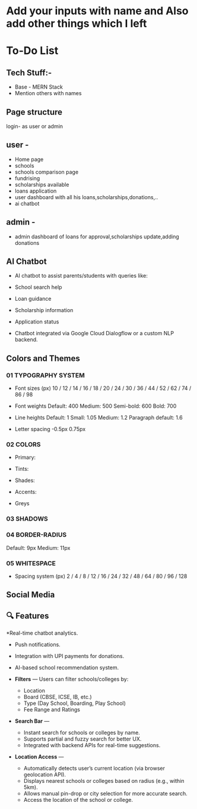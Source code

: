 # Add your inputs with name and Also add other things which I left

# To-Do List

## Tech Stuff:-

- Base - MERN Stack
- Mention others with names

## Page structure
login- as user or admin
## user -
- Home page
- schools
- schools comparison page
- fundrising
- scholarships available
- loans application
- user dashboard with all his loans,scholarships,donations,..
- ai chatbot

## admin -
- admin dashboard of loans for approval,scholarships update,adding donations

## AI Chatbot


* AI chatbot to assist parents/students with queries like:


* School search help
* Loan guidance
* Scholarship information
* Application status


* Chatbot integrated via Google Cloud Dialogflow or a custom NLP backend.








 
## Colors and Themes

### 01 TYPOGRAPHY SYSTEM

- Font sizes (px)
10 / 12 / 14 / 16 / 18 / 20 / 24 / 30 / 36 / 44 / 52 / 62 / 74 / 86 / 98

- Font weights
Default: 400
Medium: 500
Semi-bold: 600
Bold: 700

- Line heights
Default: 1
Small: 1.05
Medium: 1.2
Paragraph default: 1.6

- Letter spacing
-0.5px
0.75px

### 02 COLORS

- Primary:

- Tints:


- Shades: 


- Accents:

- Greys


### 03 SHADOWS


### 04 BORDER-RADIUS

Default: 9px
Medium: 11px

### 05 WHITESPACE

- Spacing system (px)
2 / 4 / 8 / 12 / 16 / 24 / 32 / 48 / 64 / 80 / 96 / 128

## Social Media





## 🔍 Features

  *Real-time chatbot analytics.
  * Push notifications.
  * Integration with UPI payments for donations.
  * AI-based school recommendation system.


* **Filters** — Users can filter schools/colleges by:
  * Location
  * Board (CBSE, ICSE, IB, etc.)
  * Type (Day School, Boarding, Play School)
  * Fee Range and Ratings

* **Search Bar** —
  * Instant search for schools or colleges by name.
  * Supports partial and fuzzy search for better UX.
  * Integrated with backend APIs for real-time suggestions.

* **Location Access** —
  * Automatically detects user’s current location (via browser geolocation API).
  * Displays nearest schools or colleges based on radius (e.g., within 5km).
  * Allows manual pin-drop or city selection for more accurate search.
  * Access the location of the school or college. 


















